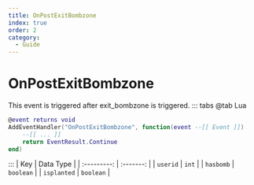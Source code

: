```yaml
---
title: OnPostExitBombzone
index: true
order: 2
category:
  - Guide
---
```


# OnPostExitBombzone
This event is triggered after exit_bombzone is triggered.
::: tabs
@tab Lua
```lua
@event returns void
AddEventHandler("OnPostExitBombzone", function(event --[[ Event ]])
    --[[ ... ]]
    return EventResult.Continue
end)
```

:::
|     Key     | Data Type |
| :---------: | :-------: |
|   `userid`  |   `int`   |
|  `hasbomb`  | `boolean` |
| `isplanted` | `boolean` |